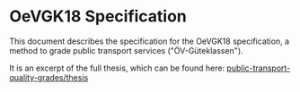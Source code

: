 # OeVGK18 Specification

This document describes the specification for the OeVGK18 specification, a method to grade public transport services ("ÖV-Güteklassen").

It is an excerpt of the full thesis, which can be found here: [public-transport-quality-grades/thesis](https://github.com/public-transport-quality-grades/thesis)